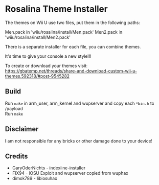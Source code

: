 # Rosalina Theme Installer

The themes on Wii U use two files, put them in the following paths:

Men.pack in 'wiiu/rosalina/install/Men.pack'
Men2.pack in 'wiiu/rosalina/install/Men2.pack'

There is a separate installer for each file, you can combine themes.

It's time to give your console a new style!!!

To create or download your themes visit:
https://gbatemp.net/threads/share-and-download-custom-wii-u-themes.592318/#post-9545282

## Build

Run `make` in arm_user, arm_kernel and wupserver and copy each `*bin.h` to /payload  
Run `make`  

## Disclaimer

I am not responsible for any bricks or other damage done to your device!

## Credits

- GaryOderNichts - indexiine-installer
- FIX94 - IOSU Exploit and wupserver copied from wuphax  
- dimok789 - libiosuhax  
